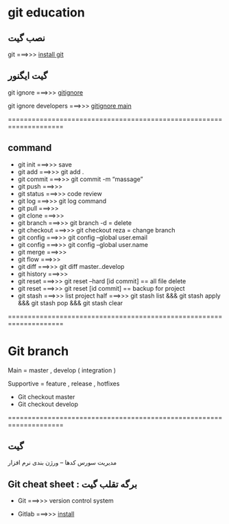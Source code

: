 # git education

 ## نصب گیت
git ===>>> [ install git ](https://git-scm.com/docs/gitignore)

## گیت ایگنور
git ignore ===>>> [ gitignore ](https://docs.gitignore.io/)

git ignore developers ===>>> [ gitignore main ](https://www.toptal.com/developers/gitignore)


====================================================================


## command

- git init     ===>>> save
- git add      ===>>> git add .
- git commit   ===>>> git commit -m “massage”
- git push     ===>>>
- git status   ===>>> code review
- git log      ===>>> git log command
- git pull     ===>>>
- git clone    ===>>>
- git branch   ===>>> git branch -d = delete
- git checkout ===>>> git checkout reza = change branch
- git config   ===>>> git config –global user.email
- git config   ===>>> git config –global user.name
- git merge    ===>>>
- git flow     ===>>>
- git diff     ===>>> git diff master..develop
- git history  ===>>>
- git reset    ===>>> git reset –hard [id commit] == all file delete
- git reset    ===>>> git reset [id commit] == backup for project
- git stash    ===>>>  list project half  ===>>> git stash list  &&&  git stash apply &&&  git stash pop &&&  git stash clear

 
====================================================================

# Git branch

Main       = master , develop ( integration )

Supportive = feature , release , hotfixes

- Git checkout master
- Git checkout develop
  
====================================================================

## گیت

مدیریت سورس کدها – ورژن بندی نرم افزار

## Git cheat sheet : برگه تقلب گیت


- Git ===>>> version control system

- Gitlab ===>>> [ install ](https://gitlab.com)
